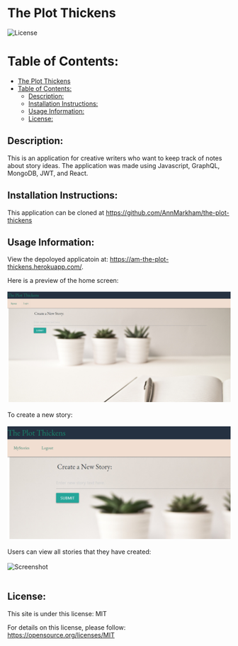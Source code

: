 # The Plot Thickens

![License](https://img.shields.io/badge/License-MIT-green.svg)

# Table of Contents:
  
- [The Plot Thickens](#the-plot-thickens)
- [Table of Contents:](#table-of-contents)
  - [Description:](#description)
  - [Installation Instructions:](#installation-instructions)
  - [Usage Information:](#usage-information)
  - [License:](#license)
 

## Description: 

This is an application for creative writers who want to keep track of notes about story ideas.   The application was made using Javascript, GraphQL, MongoDB, JWT, and React.

## Installation Instructions:

This application can be cloned at https://github.com/AnnMarkham/the-plot-thickens

## Usage Information:

View the depoloyed applicatoin at:  https://am-the-plot-thickens.herokuapp.com/. 

Here is a preview of the home screen:<br><br>![Screenshot](./client/src/assets/LandingPage.png)<br><br> To create a new story: <br><br>![Screenshot](./client/src/assets/CreateStory.png)<br><br> Users can view all stories that they have created: <br><br>![Screenshot](./client/src/assets/MyStories.png)<br><br>

## License:

This site is under this license: MIT

For details on this license, please follow: https://opensource.org/licenses/MIT


